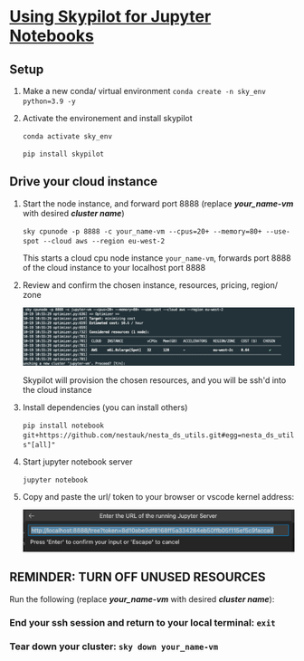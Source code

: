 # [Using Skypilot for Jupyter Notebooks](https://docs.google.com/presentation/d/1rJPmh7WDakxl3RdXzOxQhl-ysn6myZb1JoxvWJFwkIM/edit?usp=sharing)

## Setup

1. Make a new conda/ virtual environment
    `conda create -n sky_env python=3.9 -y`

2. Activate the environement and install skypilot

    `conda activate sky_env`

    `pip install skypilot`

## Drive your cloud instance

1. Start the node instance, and forward port 8888 (replace ***your_name-vm*** with desired ***cluster name***)

    `sky cpunode -p 8888 -c your_name-vm --cpus=20+ --memory=80+ --use-spot --cloud aws --region eu-west-2`

    This starts a cloud cpu node instance `your_name-vm`, forwards port 8888 of the cloud instance to your localhost port 8888

2. Review and confirm the chosen instance, resources, pricing, region/ zone

    ![Example optimiser](./skypilot_optimiser.png)

    Skypilot will provision the chosen resources, and you will be ssh'd into the cloud instance

3. Install dependencies (you can install others)

    `pip install notebook git+https://github.com/nestauk/nesta_ds_utils.git#egg=nesta_ds_utils"[all]"`

4. Start jupyter notebook server

    `jupyter notebook`

5. Copy and paste the url/ token to your browser or vscode kernel address:

    ![Adding the server address to VS Code notebooks](./vscode_notebook_kernel_add.png)

## **REMINDER: TURN OFF UNUSED RESOURCES**

Run the following (replace ***your_name-vm*** with desired ***cluster name***):

### End your ssh session and return to your local terminal: `exit`

### Tear down your cluster: `sky down your_name-vm`
